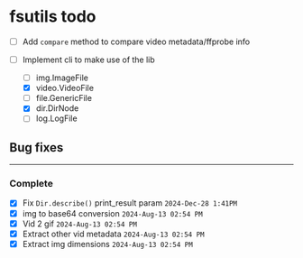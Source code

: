 # fsutils todo

- [ ] Add `compare` method to compare video metadata/ffprobe info

- [ ] Implement cli to make use of the lib
  - [ ] img.ImageFile
  - [x] video.VideoFile
  - [ ] file.GenericFile
  - [x] dir.DirNode
  - [ ] log.LogFile

## Bug fixes

---

### Complete

- [x] Fix `Dir.describe()` print_result param `2024-Dec-28 1:41PM`
- [x] img to base64 conversion `2024-Aug-13 02:54 PM`
- [x] Vid 2 gif `2024-Aug-13 02:54 PM`
- [x] Extract other vid metadata `2024-Aug-13 02:54 PM`
- [x] Extract img dimensions `2024-Aug-13 02:54 PM`
